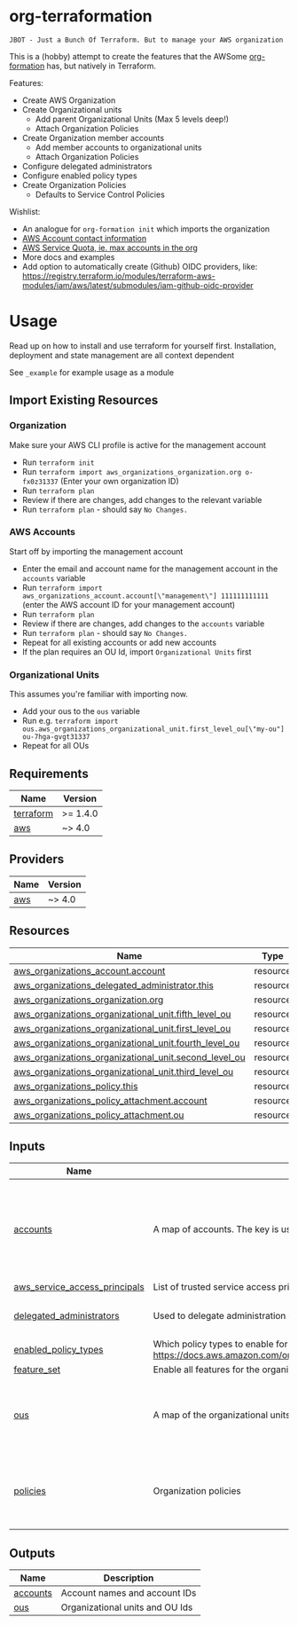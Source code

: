 # org-terraformation

`JBOT - Just a Bunch Of Terraform. But to manage your AWS organization`

This is a (hobby) attempt to create the features that the AWSome [org-formation](https://github.com/org-formation/org-formation-cli) has, but natively in Terraform. 

Features:

- Create AWS Organization
- Create Organizational units
    - Add parent Organizational Units (Max 5 levels deep!)
    - Attach Organization Policies
- Create Organization member accounts
    - Add member accounts to organizational units
    - Attach Organization Policies
- Configure delegated administrators
- Configure enabled policy types
- Create Organization Policies
    - Defaults to Service Control Policies

Wishlist: 

- An analogue for `org-formation init` which imports the organization
- [AWS Account contact information](https://registry.terraform.io/providers/hashicorp/aws/latest/docs/resources/account_alternate_contact)
- [AWS Service Quota, ie. max accounts in the org](https://registry.terraform.io/providers/hashicorp/aws/latest/docs/resources/servicequotas_service_quota)
- More docs and examples
- Add option to automatically create (Github) OIDC providers, like: https://registry.terraform.io/modules/terraform-aws-modules/iam/aws/latest/submodules/iam-github-oidc-provider

# Usage

Read up on how to install and use terraform for yourself first. Installation, deployment and state management are all context dependent

See `_example` for example usage as a module

## Import Existing Resources

### Organization

Make sure your AWS CLI profile is active for the management account

- Run `terraform init`
- Run `terraform import aws_organizations_organization.org o-fx0z31337` (Enter your own organization ID)
- Run `terraform plan`
- Review if there are changes, add changes to the relevant variable
- Run `terraform plan` - should say `No Changes.`

### AWS Accounts

Start off by importing the management account

- Enter the email and account name for the management account in the `accounts` variable
- Run `terraform import aws_organizations_account.account[\"management\"] 111111111111` (enter the AWS account ID for your management account)
- Run `terraform plan`
- Review if there are changes, add changes to the `accounts` variable
- Run `terraform plan` - should say `No Changes.`
- Repeat for all existing accounts or add new accounts
- If the plan requires an OU Id, import `Organizational Units` first

### Organizational Units

This assumes you're familiar with importing now.

- Add your ous to the `ous` variable
- Run e.g. `terraform import ous.aws_organizations_organizational_unit.first_level_ou[\"my-ou"] ou-7hga-gvgt31337`
- Repeat for all OUs

## Requirements

| Name | Version |
|------|---------|
| <a name="requirement_terraform"></a> [terraform](#requirement\_terraform) | >= 1.4.0 |
| <a name="requirement_aws"></a> [aws](#requirement\_aws) | ~> 4.0 |

## Providers

| Name | Version |
|------|---------|
| <a name="provider_aws"></a> [aws](#provider\_aws) | ~> 4.0 |


## Resources

| Name | Type |
|------|------|
| [aws_organizations_account.account](https://registry.terraform.io/providers/hashicorp/aws/latest/docs/resources/organizations_account) | resource |
| [aws_organizations_delegated_administrator.this](https://registry.terraform.io/providers/hashicorp/aws/latest/docs/resources/organizations_delegated_administrator) | resource |
| [aws_organizations_organization.org](https://registry.terraform.io/providers/hashicorp/aws/latest/docs/resources/organizations_organization) | resource |
| [aws_organizations_organizational_unit.fifth_level_ou](https://registry.terraform.io/providers/hashicorp/aws/latest/docs/resources/organizations_organizational_unit) | resource |
| [aws_organizations_organizational_unit.first_level_ou](https://registry.terraform.io/providers/hashicorp/aws/latest/docs/resources/organizations_organizational_unit) | resource |
| [aws_organizations_organizational_unit.fourth_level_ou](https://registry.terraform.io/providers/hashicorp/aws/latest/docs/resources/organizations_organizational_unit) | resource |
| [aws_organizations_organizational_unit.second_level_ou](https://registry.terraform.io/providers/hashicorp/aws/latest/docs/resources/organizations_organizational_unit) | resource |
| [aws_organizations_organizational_unit.third_level_ou](https://registry.terraform.io/providers/hashicorp/aws/latest/docs/resources/organizations_organizational_unit) | resource |
| [aws_organizations_policy.this](https://registry.terraform.io/providers/hashicorp/aws/latest/docs/resources/organizations_policy) | resource |
| [aws_organizations_policy_attachment.account](https://registry.terraform.io/providers/hashicorp/aws/latest/docs/resources/organizations_policy_attachment) | resource |
| [aws_organizations_policy_attachment.ou](https://registry.terraform.io/providers/hashicorp/aws/latest/docs/resources/organizations_policy_attachment) | resource |

## Inputs

| Name | Description | Type | Default | Required |
|------|-------------|------|---------|:--------:|
| <a name="input_accounts"></a> [accounts](#input\_accounts) | A map of accounts. The key is used for the account name | <pre>map(object({<br>    email                      = string<br>    tags                       = optional(map(string), null)<br>    iam_user_access_to_billing = optional(string, null)<br>    parent                     = optional(string, "root")<br>    policies                   = optional(list(string), null)<br>  }))</pre> | `{}` | no |
| <a name="input_aws_service_access_principals"></a> [aws\_service\_access\_principals](#input\_aws\_service\_access\_principals) | List of trusted service access principals | `list(any)` | `[]` | no |
| <a name="input_delegated_administrators"></a> [delegated\_administrators](#input\_delegated\_administrators) | Used to delegate administration of a service for the whole organization. ie. securityhub | <pre>map(object({<br>    account = string<br>  }))</pre> | `{}` | no |
| <a name="input_enabled_policy_types"></a> [enabled\_policy\_types](#input\_enabled\_policy\_types) | Which policy types to enable for the organization. See https://docs.aws.amazon.com/organizations/latest/APIReference/API_EnablePolicyType.html | `list(string)` | `[]` | no |
| <a name="input_feature_set"></a> [feature\_set](#input\_feature\_set) | Enable all features for the organization | `string` | `"ALL"` | no |
| <a name="input_ous"></a> [ous](#input\_ous) | A map of the organizational units. The key is used for the OU name | <pre>map(object({<br>    parent   = optional(string, "")<br>    tags     = optional(map(string))<br>    policies = optional(list(string), null)<br>  }))</pre> | `{}` | no |
| <a name="input_policies"></a> [policies](#input\_policies) | Organization policies | <pre>map(object({<br>    content     = string<br>    description = optional(string, null)<br>    type        = optional(string, null)<br>  }))</pre> | `{}` | no |

## Outputs

| Name | Description |
|------|-------------|
| <a name="output_accounts"></a> [accounts](#output\_accounts) | Account names and account IDs |
| <a name="output_ous"></a> [ous](#output\_ous) | Organizational units and OU Ids |
